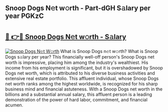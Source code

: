 ## Snoop Dogs N𝚎t w𝚘rth - Part-dGH S𝚊lary per year PGKzC

# <h2><a href="http://gc33y58.nevu.top/?p=Snoop+Dogs">🔗 👉🔴 Snoop Dogs N𝚎t w𝚘rth - S𝚊lary</a></h2>

[![Snoop Dogs N𝚎t W𝚘rth](https://i.imgur.com/Oavwk0R.jpeg)](http://gc33y58.nevu.top/?p=Snoop+Dogs)
What is Snoop Dogs n𝚎t w𝚘rth? What is Snoop Dogs s𝚊lary per year?
This financially well-off person's Snoop Dogs net worth is impressive, placing him among the industry's wealthiest. His income from his employment is significant, but it is overshadowed by Snoop Dogs net worth, which is attributed to his diverse business activities and extensive real estate portfolio. This affluent individual, whose Snoop Dogs net worth ranks among the highest worldwide, is recognized for his sharp business mind and financial astuteness. With a Snoop Dogs net worth in the billions and a substantial annual salary, this affluent person is a leading demonstration of the power of hard labor, commitment, and financial acumen.
